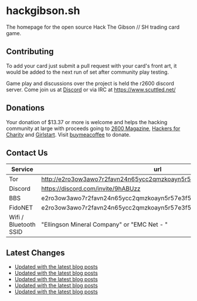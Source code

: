 # hackgibson.sh
The homepage for the open source Hack The Gibson // SH trading card game.


## Contributing

To add your card just submit a pull request with your card's front art, it would be added to the next run of set after community play testing.

Game play and discussions over the project is held the r2600 discord server. Come join us at [Discord](https://discord.com/invite/9hABUzz) or via IRC at https://www.scuttled.net/


## Donations

Your donation of $13.37 or more is welcome and helps the hacking community at large with proceeds going to [2600 Magazine](https://2600.com/), [Hackers for Charity](https://hackersforcharity.org) and [Girlstart](https://girlstart.org).  Visit [buymeacoffee](https://www.buymeacoffee.com/hackgibson.sh) to donate.


## Contact Us

Service | url
-|-
Tor | http://e2ro3ow3awo7r2favn24n65ycc2qmzkoayn5r57e3f56nvjwdcgg32ad.onion
Discord | https://discord.com/invite/9hABUzz
BBS | e2ro3ow3awo7r2favn24n65ycc2qmzkoayn5r57e3f56nvjwdcgg32ad.onion:23
FidoNET | e2ro3ow3awo7r2favn24n65ycc2qmzkoayn5r57e3f56nvjwdcgg32ad.onion:24554
Wifi / Bluetooth SSID | "Ellingson Mineral Company" or "EMC Net - <fidonet address>"

## Latest Changes
<!-- BLOG-POST-LIST:START -->
- [Updated with the latest blog posts](https://github.com/DFW2600/hackgibson.sh/commit/93c76f3480d6f5062946c7f2bdc01209c3f41ab1)
- [Updated with the latest blog posts](https://github.com/DFW2600/hackgibson.sh/commit/4bb51546500427cb2b571bb3127ddd12e4dfcea2)
- [Updated with the latest blog posts](https://github.com/DFW2600/hackgibson.sh/commit/b7b26a235e5c79c7adb9ab13e7e3937dc00ee5c1)
- [Updated with the latest blog posts](https://github.com/DFW2600/hackgibson.sh/commit/748000b57ffbf5a4a614689831d30d64a253a674)
- [Updated with the latest blog posts](https://github.com/DFW2600/hackgibson.sh/commit/ff3ea53052bf3c6265f420e5cfbf302d61054001)
<!-- BLOG-POST-LIST:END -->
